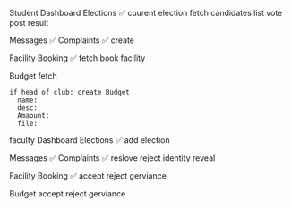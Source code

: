 Student
  Dashboard 
  Elections ✅
    cuurent election fetch
      candidates list
      vote post
      result

  Messages ✅
  Complaints ✅
    create
    
  Facility Booking ✅
    fetch
    book facility
    
  Budget
    fetch

    if head of club: create Budget
      name: 
      desc:
      Amaount:
      file:



faculty
  Dashboard 
  Elections ✅
    add election

  Messages ✅
  Complaints ✅
    reslove
    reject
    identity reveal
    
  Facility Booking ✅
    accept
    reject
    gerviance

  Budget
    accept
    reject
    gerviance